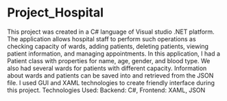 # Project_Hospital
This project was created in a C# language of Visual studio .NET platform. The application allows hospital staff to perform such operations as checking capacity of wards, adding patients, deleting patients, viewing patient information, and managing appointments. In this application, I had a Patient class with properties for name, age, gender, and blood type. We also had several wards for patients with different capacity. Information about wards and patients can be saved into and retrieved from the JSON file. I used GUI and XAML technologies to create friendly interface during this project.
Technologies Used: Backend: C#, Frontend: XAML, JSON

